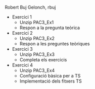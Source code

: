 Robert Buj Gelonch, rbuj
- Exercici 1
  - Unzip PAC3_Ex1
  - Respon a la pregunta teòrica
- Exercici 2
  - Unzip PAC3_Ex2
  - Respon a les preguntes teòriques
- Exercici 3
  - Unzip PAC3_Ex3
  - Completa els exercicis
- Exercici 4
  - Unzip PAC3_Ex4
  - Configuració bàsica per a TS
  - Implementació dels fitxers TS
